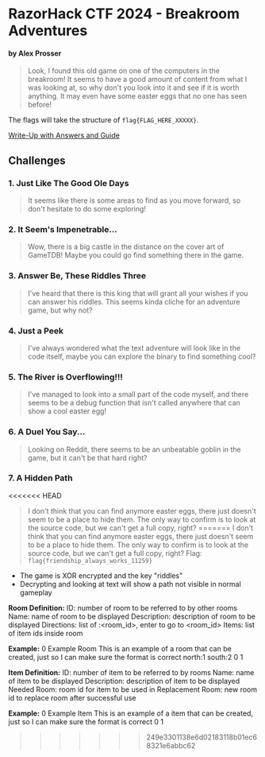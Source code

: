 # RazorHack CTF 2024 - Breakroom Adventures
#### by Alex Prosser

> Look, I found this old game on one of the computers in the breakroom! It seems to have a good amount of content from what I was looking at, so why don't you look into it and see if it is worth anything. It may even have some easter eggs that no one has seen before!

The flags will take the structure of `flag{FLAG_HERE_XXXXX}`.

[Write-Up with Answers and Guide](https://codingap.github.io/blog/posts/razorhack-ctf-2024-breakroom-adventure/)

## Challenges

### 1. Just Like The Good Ole Days

> It seems like there is some areas to find as you move forward, so don't hesitate to do some exploring!

### 2. It Seem's Impenetrable...

> Wow, there is a big castle in the distance on the cover art of GameTDB! Maybe you could go find something there in the game.

### 3. Answer Be, These Riddles Three

> I've heard that there is this king that will grant all your wishes if you can answer his riddles. This seems kinda cliche for an adventure game, but why not?

### 4. Just a Peek

> I've always wondered what the text adventure will look like in the code itself, maybe you can explore the binary to find something cool?

### 5. The River is Overflowing!!!

> I've managed to look into a small part of the code myself, and there seems to be a debug function that isn't called anywhere that can show a cool easter egg!

### 6. A Duel You Say...

> Looking on Reddit, there seems to be an unbeatable goblin in the game, but it can't be that hard right?

### 7. A Hidden Path

<<<<<<< HEAD
> I don't think that you can find anymore easter eggs, there just doesn't seem to be a place to hide them. The only way to confirm is to look at the source code, but we can't get a full copy, right?
=======
> I don't think that you can find anymore easter eggs, there just doesn't seem to be a place to hide them. The only way to confirm is to look at the source code, but we can't get a full copy, right?
Flag: `flag{friendship_always_works_11259}`

- The game is XOR encrypted and the key "riddles"
- Decrypting and looking at text will show a path not visible in normal gameplay

**Room Definition:**
ID: number of room to be referred to by other rooms
Name: name of room to be displayed
Description: description of room to be displayed
Directions: list of <direction>:<room_id>, enter <direction> to go to <room_id>
Items: list of item ids inside room

**Example:**
0
Example Room
This is an example of a room that can be created, just so I can make sure the format is correct
north:1 south:2
0 1

**Item Definition:**
ID: number of item to be referred to by rooms
Name: name of item to be displayed
Description: description of item to be displayed
Needed Room: room id for item to be used in
Replacement Room: new room id to replace room after successful use

**Example:**
0
Example Item
This is an example of a item that can be created, just so I can make sure the format is correct
0
1
>>>>>>> 249e3301138e6d02183118b01ec68321e6abbc62
